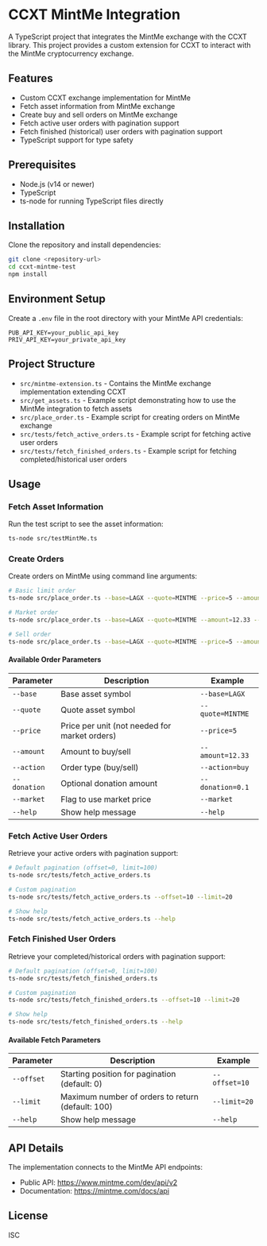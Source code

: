# CCXT MintMe Integration

A TypeScript project that integrates the MintMe exchange with the CCXT library. This project provides a custom extension for CCXT to interact with the MintMe cryptocurrency exchange.

## Features

- Custom CCXT exchange implementation for MintMe
- Fetch asset information from MintMe exchange
- Create buy and sell orders on MintMe exchange
- Fetch active user orders with pagination support
- Fetch finished (historical) user orders with pagination support
- TypeScript support for type safety

## Prerequisites

- Node.js (v14 or newer)
- TypeScript
- ts-node for running TypeScript files directly

## Installation

Clone the repository and install dependencies:

```bash
git clone <repository-url>
cd ccxt-mintme-test
npm install
```

## Environment Setup

Create a `.env` file in the root directory with your MintMe API credentials:

```
PUB_API_KEY=your_public_api_key
PRIV_API_KEY=your_private_api_key
```

## Project Structure

- `src/mintme-extension.ts` - Contains the MintMe exchange implementation extending CCXT
- `src/get_assets.ts` - Example script demonstrating how to use the MintMe integration to fetch assets
- `src/place_order.ts` - Example script for creating orders on MintMe exchange
- `src/tests/fetch_active_orders.ts` - Example script for fetching active user orders
- `src/tests/fetch_finished_orders.ts` - Example script for fetching completed/historical user orders

## Usage

### Fetch Asset Information

Run the test script to see the asset information:

```bash
ts-node src/testMintMe.ts
```

### Create Orders

Create orders on MintMe using command line arguments:

```bash
# Basic limit order
ts-node src/place_order.ts --base=LAGX --quote=MINTME --price=5 --amount=12.33 --action=buy

# Market order
ts-node src/place_order.ts --base=LAGX --quote=MINTME --amount=12.33 --action=buy --market

# Sell order
ts-node src/place_order.ts --base=LAGX --quote=MINTME --price=5 --amount=12.33 --action=sell
```

#### Available Order Parameters

| Parameter | Description | Example |
|-----------|-------------|---------|
| `--base` | Base asset symbol | `--base=LAGX` |
| `--quote` | Quote asset symbol | `--quote=MINTME` |
| `--price` | Price per unit (not needed for market orders) | `--price=5` |
| `--amount` | Amount to buy/sell | `--amount=12.33` |
| `--action` | Order type (buy/sell) | `--action=buy` |
| `--donation` | Optional donation amount | `--donation=0.1` |
| `--market` | Flag to use market price | `--market` |
| `--help` | Show help message | `--help` |

### Fetch Active User Orders

Retrieve your active orders with pagination support:

```bash
# Default pagination (offset=0, limit=100)
ts-node src/tests/fetch_active_orders.ts

# Custom pagination
ts-node src/tests/fetch_active_orders.ts --offset=10 --limit=20

# Show help
ts-node src/tests/fetch_active_orders.ts --help
```

### Fetch Finished User Orders

Retrieve your completed/historical orders with pagination support:

```bash
# Default pagination (offset=0, limit=100)
ts-node src/tests/fetch_finished_orders.ts

# Custom pagination
ts-node src/tests/fetch_finished_orders.ts --offset=10 --limit=20

# Show help
ts-node src/tests/fetch_finished_orders.ts --help
```

#### Available Fetch Parameters

| Parameter | Description | Example |
|-----------|-------------|---------|
| `--offset` | Starting position for pagination (default: 0) | `--offset=10` |
| `--limit` | Maximum number of orders to return (default: 100) | `--limit=20` |
| `--help` | Show help message | `--help` |

## API Details

The implementation connects to the MintMe API endpoints:
- Public API: https://www.mintme.com/dev/api/v2
- Documentation: https://mintme.com/docs/api

## License

ISC 